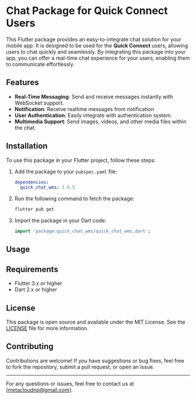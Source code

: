 # Chat Package for Quick Connect Users

This Flutter package provides an easy-to-integrate chat solution for your mobile app. It is designed to be used for the **Quick Connect** users, allowing users to chat quickly and seamlessly. By integrating this package into your app, you can offer a real-time chat experience for your users, enabling them to communicate effortlessly.


## Features

- **Real-Time Messaging**: Send and receive messages instantly with WebSocket support.
- **Notification**: Receive realtime messages from notification
- **User Authentication**: Easily integrate with authentication system.
- **Multimedia Support**: Send images, videos, and other media files within the chat.

## Installation

To use this package in your Flutter project, follow these steps:

1. Add the package to your `pubspec.yaml` file:

    ```yaml
    dependencies:
      quick_chat_wms: 3.0.5

2. Run the following command to fetch the package:

    ```bash
    flutter pub get
    ```

3. Import the package in your Dart code:

    ```dart
    import 'package:quick_chat_wms/quick_chat_wms.dart';
    ```

## Usage



## Requirements

- Flutter 3.x or higher
- Dart 2.x or higher

## License

This package is open source and available under the MIT License. See the [LICENSE](LICENSE) file for more information.

## Contributing

Contributions are welcome! If you have suggestions or bug fixes, feel free to fork the repository, submit a pull request, or open an issue.

---

For any questions or issues, feel free to contact us at [metacloudnp@gmail.com].
